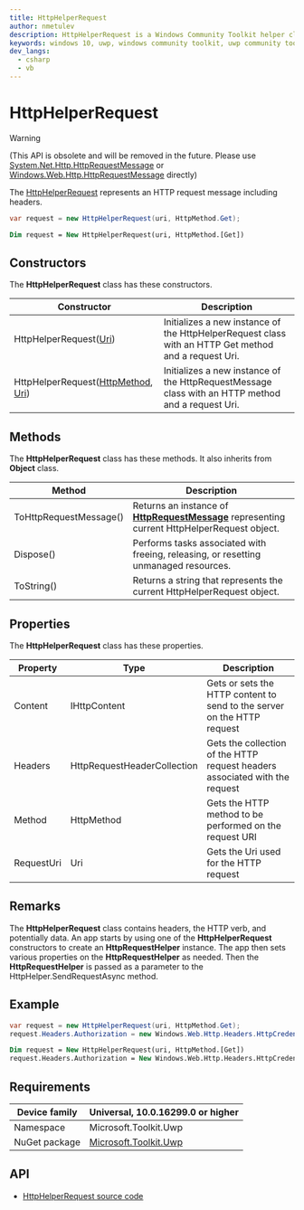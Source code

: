 ```yaml
---
title: HttpHelperRequest
author: nmetulev
description: HttpHelperRequest is a Windows Community Toolkit helper class used with the HttpHelper class to create http requests.
keywords: windows 10, uwp, windows community toolkit, uwp community toolkit, uwp toolkit, HttpHelperRequest
dev_langs:
  - csharp
  - vb
---
```


# HttpHelperRequest

> [!WARNING]
> (This API is obsolete and will be removed in the future. Please use [System.Net.Http.HttpRequestMessage](https://msdn.microsoft.com/library/system.net.http.httprequestmessage(v=vs.110).aspx) 
> or [Windows.Web.Http.HttpRequestMessage](https://docs.microsoft.com/uwp/api/windows.web.http.httprequestmessage) directly)

The [HttpHelperRequest](https://docs.microsoft.com/dotnet/api/microsoft.toolkit.uwp.httphelperrequest) represents an HTTP request message including headers. 

```csharp
var request = new HttpHelperRequest(uri, HttpMethod.Get);
```
```vb
Dim request = New HttpHelperRequest(uri, HttpMethod.[Get])
```

## Constructors

The **HttpHelperRequest** class has these constructors.

| Constructor | Description |
| ----------  | ----------- |
| HttpHelperRequest([Uri](https://msdn.microsoft.com/library/system.uri.aspx))  | Initializes a new instance of the HttpHelperRequest class with an HTTP Get method and a request Uri.|
| HttpHelperRequest([HttpMethod](https://msdn.microsoft.com/en-us/library/windows/apps/windows.web.http.httpmethod.aspx), [Uri](https://msdn.microsoft.com/library/system.uri.aspx))  | Initializes a new instance of the HttpRequestMessage class with an HTTP method and a request Uri.|

## Methods

The **HttpHelperRequest** class has these methods. It also inherits from **Object** class.

| Method | Description |
| ------ | ----------- |
| ToHttpRequestMessage() | Returns an instance of [**HttpRequestMessage**](https://msdn.microsoft.com/en-us/library/windows/apps/windows.web.http.httprequestmessage.aspx) representing current HttpHelperRequest object. |
| Dispose() | Performs tasks associated with freeing, releasing, or resetting unmanaged resources. |
| ToString() | Returns a string that represents the current HttpHelperRequest object. |

## Properties

The **HttpHelperRequest** class has these properties.

| Property | Type | Description |
| -------- | ----------- | ----------- |
| Content | IHttpContent | Gets or sets the HTTP content to send to the server on the HTTP request |
| Headers | HttpRequestHeaderCollection | Gets the collection of the HTTP request headers associated with the request |
| Method | HttpMethod | Gets the HTTP method to be performed on the request URI |
| RequestUri | Uri | Gets the Uri used for the HTTP request |

## Remarks

The **HttpHelperRequest** class contains headers, the HTTP verb, and potentially data. 
An app starts by using one of the **HttpHelperRequest** constructors to create an **HttpRequestHelper** instance. The app then sets various properties on the **HttpRequestHelper** as needed. Then the **HttpRequestHelper** is passed as a parameter to the HttpHelper.SendRequestAsync method.

## Example

```csharp
var request = new HttpHelperRequest(uri, HttpMethod.Get);
request.Headers.Authorization = new Windows.Web.Http.Headers.HttpCredentialsHeaderValue("OAuth", authorizationHeaderParams);
```
```vb
Dim request = New HttpHelperRequest(uri, HttpMethod.[Get])
request.Headers.Authorization = New Windows.Web.Http.Headers.HttpCredentialsHeaderValue("OAuth", authorizationHeaderParams)
```

## Requirements

| Device family | Universal, 10.0.16299.0 or higher |
| --- | --- |
| Namespace | Microsoft.Toolkit.Uwp |
| NuGet package | [Microsoft.Toolkit.Uwp](https://www.nuget.org/packages/Microsoft.Toolkit.Uwp/) |

## API

* [HttpHelperRequest source code](https://github.com/Microsoft/WindowsCommunityToolkit//blob/master/Microsoft.Toolkit.Uwp/Helpers/HttpHelper/HttpHelperRequest.cs)
